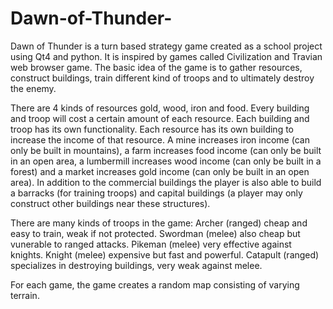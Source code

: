 # Dawn-of-Thunder-

Dawn of Thunder is a turn based strategy game created as a school project using Qt4 and python. It is inspired by games called Civilization and Travian web browser game. The basic idea of the game is to gather resources, construct buildings, train different kind of troops and to ultimately destroy the enemy. 

There are 4 kinds of resources gold, wood, iron and food. Every building and troop will cost a certain amount of each resource. Each building and troop has its own functionality. Each resource has its own building to increase the income of that resource. A mine increases iron income (can only be built in mountains), a farm increases food income (can only be built in an open area, a lumbermill increases wood income (can only be built in a forest) and a market increases gold income (can only be built in an open area).
In addition to the commercial buildings the player is also able to build a barracks (for training troops) and capital buildings (a player may only construct other buildings near these structures).

There are many kinds of troops in the game:
  Archer    (ranged) cheap and easy to train, weak if not protected.
  Swordman  (melee) also cheap but vunerable to ranged attacks.
  Pikeman   (melee) very effective against knights.
  Knight    (melee) expensive but fast and powerful.
  Catapult  (ranged)  specializes in destroying buildings, very weak against melee.

For each game, the game creates a random map consisting of varying terrain.
